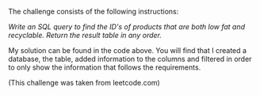 The challenge consists of the following instructions:

*Write an SQL query to find the ID's of products that are both low fat and recyclable. Return the result table in any order.*

My solution can be found in the code above. You will find that I created a database, the table, added information to the columns and filtered in order to only show the information that follows the requirements. 

(This challenge was taken from leetcode.com)
